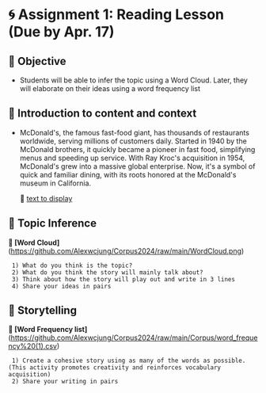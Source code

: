 
# 🌀 Assignment 1: Reading Lesson (Due by Apr. 17)

## 🌱 Objective 
+ Students will be able to infer the topic using a Word Cloud. Later, they will elaborate on their ideas using a word frequency list

## 🌱 Introduction to content and context 
+ McDonald's, the famous fast-food giant, has thousands of restaurants worldwide, serving millions of customers daily. Started in 1940 by the McDonald brothers, it quickly became a pioneer in fast food, simplifying menus and speeding up service. With Ray Kroc's acquisition in 1954, McDonald's grew into a massive global enterprise. Now, it's a symbol of quick and familiar dining, with its roots honored at the McDonald's museum in California.

   🍇 [text to display](https://github.com/Alexwcjung/Corpus2024/raw/main/reading.md)

## 🌱 Topic Inference

   **🍇 [Word Cloud]**(https://github.com/Alexwcjung/Corpus2024/raw/main/WordCloud.png)
``` 
 1) What do you think is the topic?
 2) What do you think the story will mainly talk about?
 3) Think about how the story will play out and write in 3 lines
 4) Share your ideas in pairs
```

## 🌱 Storytelling
   **🍇 [Word Frequency list]**(https://github.com/Alexwcjung/Corpus2024/raw/main/Corpus/word_frequency%20(1).csv)
``` 
 1) Create a cohesive story using as many of the words as possible. (This activity promotes creativity and reinforces vocabulary acquisition)
 2) Share your writing in pairs
``` 

